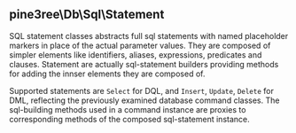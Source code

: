 ## pine3ree\Db\Sql\Statement

SQL statement classes abstracts full sql statements with named placeholder markers
in place of the actual parameter values. They are composed of simpler elements like
identifiers, aliases, expressions, predicates and clauses. Statement are actually
sql-statement builders providing methods for adding the innser elements they are
composed of.

Supported statements are `Select` for DQL, and `Insert`, `Update`, `Delete` for DML,
reflecting the previously examined database command classes. The sql-building methods
used in a command instance are proxies to corresponding methods of the composed
sql-statement instance.